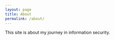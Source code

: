 ```yaml
---
layout: page
title: About
permalink: /about/
---
```


This site is about my journey in information security.